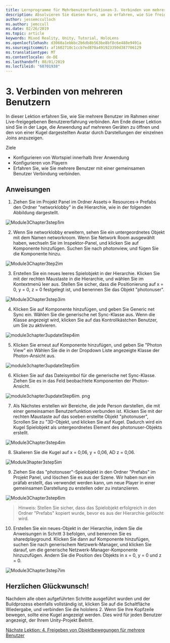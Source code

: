 ```yaml
---
title: Lernprogramme für Mehrbenutzerfunktionen-3. Verbinden von mehreren Benutzern
description: Absolvieren Sie diesen Kurs, um zu erfahren, wie Sie freigegebene Umgebungen mit mehreren Benutzern in einer hololens 2-Anwendung implementieren.
author: jessemcculloch
ms.author: jemccull
ms.date: 02/26/2019
ms.topic: article
keywords: Mixed Reality, Unity, Tutorial, HoloLens
ms.openlocfilehash: d3068a1ebbbc2b6db8b563be8bf8c6e488e9491a
ms.sourcegitcommit: af1602710c1ccb7ed870a491923350d387706129
ms.translationtype: MT
ms.contentlocale: de-DE
ms.lasthandoff: 08/01/2019
ms.locfileid: "68701938"
---
```

# <a name="3-connecting-multiple-users"></a>3. Verbinden von mehreren Benutzern

In dieser Lektion erfahren Sie, wie Sie mehrere Benutzer im Rahmen einer Live-freigegebenen Benutzererfahrung verbinden. Am Ende dieser Lektion sind Sie in der Lage, die Anwendung auf mehreren Geräten zu öffnen und den von einer Kugel dargestellten Avatar durch Darstellungen der einzelnen Joins anzuzeigen. 

Ziele

- Konfigurieren von Wortspiel innerhalb Ihrer Anwendung
- Konfigurieren von Playern
- Erfahren Sie, wie Sie mehrere Benutzer mit einer gemeinsamen Benutzer Verbindung verbinden.

## <a name="instructions"></a>Anweisungen

1. Ziehen Sie im Projekt Panel im Ordner Assets-> Resources-> Prefabs den Ordner "networklobby" in die Hierarchie, wie in der folgenden Abbildung dargestellt.

![Module3Chapter3step1im](images/module3chapter3step1im.PNG)

2. Wenn Sie networklobby erweitern, sehen Sie ein untergeordnetes Objekt mit dem Namen networkroom. Wenn Sie Network Room ausgewählt haben, wechseln Sie im Inspektor-Panel, und klicken Sie auf Komponente hinzufügen. Suchen Sie nach photonview, und fügen Sie die Komponente hinzu.

![Module3Chapter3tep2im](images/module3chapter3step2im.PNG)

3. Erstellen Sie ein neues leeres Spielobjekt in der Hierarchie. Klicken Sie mit der rechten Maustaste in die Hierarchie, und wählen Sie im Kontextmenü leer aus. Stellen Sie sicher, dass die Positionierung auf x = 0, y = 0, z = 0 festgelegt ist, und benennen Sie das Objekt "photonuser".

![Module3Chapter3step3im](images/module3chapter3step3im.PNG)

4. Klicken Sie auf Komponente hinzufügen, und geben Sie Generic net Sync ein. Wählen Sie die generische net Sync-Klasse aus. Wenn die Klasse angezeigt wird, klicken Sie auf das Kontrollkästchen Benutzer, um Sie zu aktivieren. 

![module3chapter3updateStep4im](images/module3chapter3updateStep4im.png)

5. Klicken Sie erneut auf Komponente hinzufügen, und geben Sie "Photon View" ein Wählen Sie die in der Dropdown Liste angezeigte Klasse der Photon-Ansicht aus.

![module3chapter3updateStep5im](images/module3chapter3updateStep5im.png)

6. Klicken Sie auf das Dateisymbol für die generische net Sync-Klasse. Ziehen Sie es in das Feld beobachtete Komponenten der Photon-Ansicht. 

![module3chapter3updateStep6im. png](images/module3chapter3updateStep6im.png) 

7. Als Nächstes erstellen wir Bereiche, die jede Person darstellen, die mit einer gemeinsamen Benutzerfunktion verbunden ist. Klicken Sie mit der rechten Maustaste auf das soeben erstellte Objekt "photonuser", Scrollen Sie zu "3D-Objekt, und klicken Sie auf Kugel. Dadurch wird ein Kugel Spielobjekt als untergeordnetes Element des photonuser-Objekts erstellt.

![Module3Chapter3step4im](images/module3chapter3step4im.PNG)

8. Skalieren Sie die Kugel auf x = 0,06, y = 0,06, AD z = 0,06.

![Module3hapter3step5im](images/module3chapter3step5im.PNG)

9. Ziehen Sie das "photonuser"-Spielobjekt in den Ordner "Prefabs" im Projekt Panel, und löschen Sie es aus der Szene. Wir haben nun ein präfab erstellt, das verwendet werden kann, um neue Player in einer gemeinsamen Darstellung zu erstellen oder zu instanziieren.

![Module3Chapter3step6im](images/module3chapter3step6im.PNG)

> Hinweis: Stellen Sie sicher, dass das Spielobjekt erfolgreich in den Ordner "Prefabs" kopiert wurde, bevor es aus der Hierarchie gelöscht wird.

10. Erstellen Sie ein neues-Objekt in der Hierarchie, indem Sie die Anweisungen in Schritt 3 befolgen, und benennen Sie es sharedplayground. Klicken Sie dann auf Komponente hinzufügen, suchen Sie nach generischem Netzwerk-Manager, und klicken Sie darauf, um die generische Netzwerk-Manager-Komponente hinzuzufügen. Ändern Sie die Position des Objekts in x = 0, y = 0 und z = 0.

![Module3Chapter3step7im](images/module3chapter3step7im.PNG)


## <a name="congratulations"></a>Herzlichen Glückwunsch!

Nachdem alle oben aufgeführten Schritte ausgeführt wurden und der Buildprozess ebenfalls vollständig ist, klicken Sie auf die Schaltfläche Wiedergabe, und verbinden Sie die hololens 2. Wenn Sie Ihre Kopfzeile bewegen, sollte eine Kugel angezeigt werden. Dies wird für jeden Benutzer angezeigt, der Ihrem Unity-Projekt Beitritt.

[Nächste Lektion: 4. Freigeben von Objektbewegungen für mehrere Benutzer](mrlearning-sharing(photon)-ch4.md)

